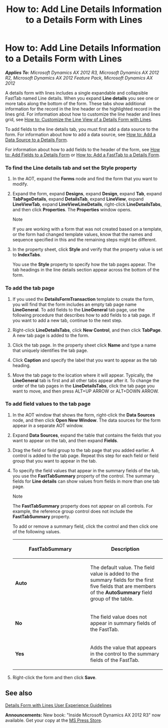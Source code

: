﻿---
title: 'How to: Add Line Details Information to a Details Form with Lines'
TOCTitle: 'How to: Add Line Details Information to a Details Form with Lines'
ms:assetid: 4988870e-9f39-43dd-89ff-fa5e1110e85d
ms:mtpsurl: https://msdn.microsoft.com/en-us/library/Hh528503(v=AX.60)
ms:contentKeyID: 37835251
ms.date: 05/18/2015
mtps_version: v=AX.60
---

# How to: Add Line Details Information to a Details Form with Lines 


_**Applies To:** Microsoft Dynamics AX 2012 R3, Microsoft Dynamics AX 2012 R2, Microsoft Dynamics AX 2012 Feature Pack, Microsoft Dynamics AX 2012_

A details form with lines includes a single expandable and collapsible FastTab named Line details. When you expand **Line details** you see one or more tabs along the bottom of the form. These tabs show additional information for the record in the line header or the highlighted record in the lines grid. For information about how to customize the line header and lines grid, see [How to: Customize the Line View of a Details Form with Lines](how-to-customize-the-line-view-of-a-details-form-with-lines.md).

To add fields to the line details tab, you must first add a data source to the form. For information about how to add a data source, see [How to: Add a Data Source to a Details Form](how-to-add-a-data-source-to-a-details-form.md).

For information about how to add fields to the header of the form, see [How to: Add Fields to a Details Form](how-to-add-fields-to-a-details-form.md) or [How to: Add a FastTab to a Details Form](how-to-add-a-fasttab-to-a-details-form.md).

### To find the Line details tab and set the Style property

1.  In the AOT, expand the **Forms** node and find the form that you want to modify.

2.  Expand the form, expand **Designs**, expand **Design**, expand **Tab**, expand **TabPageDetails**, expand **DetailsTab**, expand **LineView**, expand **LineViewTab**, expand **LineViewLineDetails**, right-click **LineDetailsTabs**, and then click **Properties**. The **Properties** window opens.
    

    > [!NOTE]
    > <P>If you are working with a form that was not created based on a template, or the form had changed template values, know that the names and sequence specified in this and the remaining steps might be different.</P>



3.  In the property sheet, click **Style** and verify that the property value is set to **IndexTabs**.
    
    You use the **Style** property to specify how the tab pages appear. The tab headings in the line details section appear across the bottom of the form.

### To add the tab page

1.  If you used the **DetailsFormTransaction** template to create the form, you will find that the form includes an empty tab page name **LineGeneral**. To add fields to the **LineGeneral** tab page, use the following procedure that describes how to add fields to a tab page. If you want to add a new tab, continue to the next step.

2.  Right-click **LineDetailsTabs**, click **New Control**, and then click **TabPage**. A new tab page is added to the form.

3.  Click the tab page. In the property sheet click **Name** and type a name that uniquely identifies the tab page.

4.  Click **Caption** and specify the label that you want to appear as the tab heading.

5.  Move the tab page to the location where it will appear. Typically, the **LineGeneral** tab is first and all other tabs appear after it. To change the order of the tab pages in the **LineDetailsTabs**, click the tab page you want to move, and then press ALT+UP ARROW or ALT+DOWN ARROW.

### To add field values to the tab page

1.  In the AOT window that shows the form, right-click the **Data Sources** node, and then click **Open New Window**. The data sources for the form appear in a separate AOT window.

2.  Expand **Data Sources**, expand the table that contains the fields that you want to appear on the tab, and then expand **Fields**.

3.  Drag the field or field group to the tab page that you added earlier. A control is added to the tab page. Repeat this step for each field or field group that you want to appear in the tab.

4.  To specify the field values that appear in the summary fields of the tab, you use the **FastTabSummary** property of the control. The summary fields for **Line details** can show values from fields in more than one tab page.
    

    > [!NOTE]
    > <P>The <STRONG>FastTabSummary</STRONG> property does not appear on all controls. For example, the reference group control does not include the <STRONG>FastTabSummary</STRONG> property.</P>

    
    To add or remove a summary field, click the control and then click one of the following values.
    
    <table>
    <colgroup>
    <col style="width: 50%" />
    <col style="width: 50%" />
    </colgroup>
    <thead>
    <tr class="header">
    <th><p>FastTabSummary</p></th>
    <th><p>Description</p></th>
    </tr>
    </thead>
    <tbody>
    <tr class="odd">
    <td><p><strong>Auto</strong></p></td>
    <td><p>The default value. The field value is added to the summary fields for the first five fields that are members of the <strong>AutoSummary</strong> field group of the table.</p></td>
    </tr>
    <tr class="even">
    <td><p><strong>No</strong></p></td>
    <td><p>The field value does not appear in summary fields of the FastTab.</p></td>
    </tr>
    <tr class="odd">
    <td><p><strong>Yes</strong></p></td>
    <td><p>Adds the value that appears in the control to the summary fields of the FastTab.</p></td>
    </tr>
    </tbody>
    </table>


5.  Right-click the form and then click **Save**.

## See also

[Details Form with Lines User Experience Guidelines](details-form-with-lines-user-experience-guidelines.md)

  
**Announcements:** New book: "Inside Microsoft Dynamics AX 2012 R3" now available. Get your copy at the [MS Press Store](https://www.microsoftpressstore.com/store/inside-microsoft-dynamics-ax-2012-r3-9780735685109).

